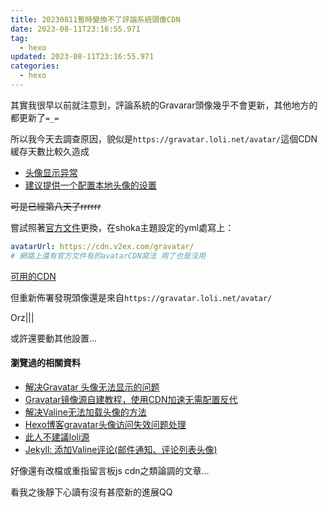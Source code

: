 ```yaml
---
title: 20230811暫時變換不了評論系統頭像CDN
date: 2023-08-11T23:16:55.971
tag:
  - hexo
updated: 2023-08-11T23:16:55.971
categories:
  - hexo
---
```

其實我很早以前就注意到，評論系統的Gravarar頭像幾乎不會更新，其他地方的都更新了`=_=`

所以我今天去調查原因，貌似是`https://gravatar.loli.net/avatar/`這個CDN緩存天數比較久造成
- [头像显示异常](https://github.com/xCss/Valine/issues/86)
- [建议提供一个配置本地头像的设置](https://github.com/xCss/Valine/issues/65)

~~可是已經第八天了rrrrrr~~

嘗試照著[官方文件](https://minivaline.js.org/docs/v5/cn/#/Options)更換，在shoka主題設定的yml處寫上：
```yml
avatarUrl: https://cdn.v2ex.com/gravatar/
# 網路上還有官方文件有的avatarCDN寫法 用了也是沒用
```
[可用的CDN](http://yangjunwei.com/3006.html)

但重新佈署發現頭像還是來自`https://gravatar.loli.net/avatar/`

Orz|||

或許還要動其他設置...

#### 瀏覽過的相關資料
- [解决Gravatar 头像无法显示的问题](https://www.jianshu.com/p/a35a208a88d9)
- [Gravatar镜像源自建教程，使用CDN加速无需配置反代](https://blog.csdn.net/inchat/article/details/109729848)
- [解决Valine无法加载头像的方法](https://muspace.top/posts/28963/)
- [Hexo博客gravatar头像访问失效问题处理](https://blog.csdn.net/weixin_41287260/article/details/119344152)
- [此人不建議loli源](https://cloud.tencent.com/developer/article/1932814)
- [Jekyll: 添加Valine评论(邮件通知、评论列表头像)](https://duter2016.github.io/2019/09/18/Jekyll%E6%B7%BB%E5%8A%A0Valine%E8%AF%84%E8%AE%BA-%E9%82%AE%E4%BB%B6%E9%80%9A%E7%9F%A5%E5%92%8C%E8%AF%84%E8%AE%BA%E5%88%97%E8%A1%A8%E5%A4%B4%E5%83%8F/)

好像還有改檔或重指留言板js cdn之類論調的文章...

看我之後靜下心讀有沒有甚麼新的進展QQ